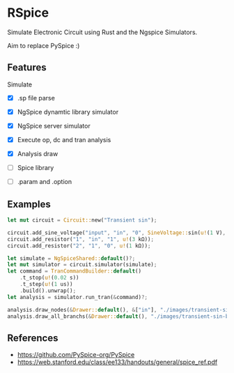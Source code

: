 # RSpice

Simulate Electronic Circuit using Rust and the Ngspice Simulators. 

Aim to replace PySpice :)


## Features

Simulate

- [x] .sp file parse  
- [x] NgSpice dynamtic library simulator
- [x] NgSpice server simulator
- [x] Execute op, dc and tran analysis
- [x] Analysis draw
- [ ] Spice library
- [ ] .param and .option 


## Examples

```rust
let mut circuit = Circuit::new("Transient sin");

circuit.add_sine_voltage("input", "in", "0", SineVoltage::sin(u!(1 V), u!(100 Hz)));
circuit.add_resistor("1", "in", "1", u!(3 kΩ));
circuit.add_resistor("2", "1", "0", u!(1 kΩ));

let simulate = NgSpiceShared::default()?;
let mut simulator = circuit.simulator(simulate);
let command = TranCommandBuilder::default()
    .t_stop(u!(0.02 s))
    .t_step(u!(1 us))
    .build().unwrap();
let analysis = simulator.run_tran(&command)?;

analysis.draw_nodes(&Drawer::default(), &["in"], "./images/transient-sin-nodes.png")?;
analysis.draw_all_branchs(&Drawer::default(), "./images/transient-sin-branchs.png")?;
```


## References

- https://github.com/PySpice-org/PySpice
- https://web.stanford.edu/class/ee133/handouts/general/spice_ref.pdf